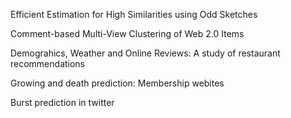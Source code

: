 Efficient Estimation for High Similarities using Odd Sketches

Comment-based Multi-View Clustering of Web 2.0 Items

Demograhics, Weather and Online Reviews: A study of restaurant recommendations

Growing and death prediction: Membership webites

Burst prediction in twitter
